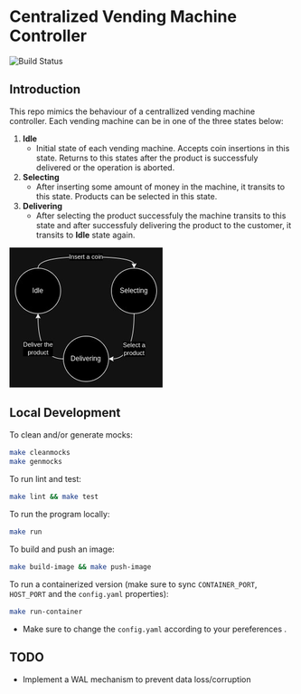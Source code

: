 # Centralized Vending Machine Controller
![Build Status](https://github.com/HomayoonAlimohammadi/vendingmachine/actions/workflows/go.yml/badge.svg)


## Introduction
This repo mimics the behaviour of a centrallized vending machine controller. Each vending machine can be in one of the three states below:
1. **Idle**
    - Initial state of each vending machine. Accepts coin insertions in this state. Returns to this states after the product is successfuly delivered or the operation is aborted.
2. **Selecting**
    - After inserting some amount of money in the machine, it transits to this state. Products can be selected in this state.
3. **Delivering**
    - After selecting the product successfuly the machine transits to this state and after successfuly delivering the product to the customer, it transits to **Idle** state again.

![States Diagram](./vendingmachine.jpg)

## Local Development
To clean and/or generate mocks:
```bash
make cleanmocks
make genmocks
```
To run lint and test:
```bash
make lint && make test
```
To run the program locally:
```bash
make run
```
To build and push an image:
```bash
make build-image && make push-image
```
To run a containerized version (make sure to sync `CONTAINER_PORT`, `HOST_PORT` and the `config.yaml` properties):
```bash
make run-container
```
- Make sure to change the `config.yaml` according to your pereferences .

## TODO
- Implement a WAL mechanism to prevent data loss/corruption